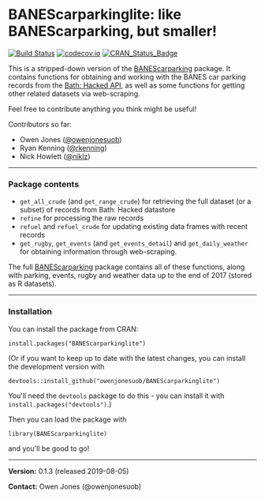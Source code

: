 # **BANEScarparkinglite: like BANEScarparking, but smaller!**

[![Build Status](https://travis-ci.org/owenjonesuob/BANEScarparkinglite.svg?branch=master)](https://travis-ci.org/owenjonesuob/BANEScarparkinglite)
[![codecov.io](https://codecov.io/github/owenjonesuob/BANEScarparkinglite/coverage.svg?branch=master)](https://codecov.io/github/owenjonesuob/BANEScarparkinglite?branch=master)
[![CRAN\_Status\_Badge](http://www.r-pkg.org/badges/version/BANEScarparkinglite)](https://cran.r-project.org/package=BANEScarparkinglite)

This is a stripped-down version of the [BANEScarparking](https://github.com/owenjonesuob/BANEScarparking) package. It contains functions for obtaining and working with the BANES car parking records from the [Bath: Hacked API](https://data.bathhacked.org/Government-and-Society/BANES-Historic-Car-Park-Occupancy/x29s-cczc), as well as some functions for getting other related datasets via web-scraping.

Feel free to contribute anything you think might be useful!

Contributors so far:

* Owen Jones ([@owenjonesuob](https://github.com/owenjonesuob))
* Ryan Kenning ([@rkenning](https://github.com/rkenning))
* Nick Howlett ([@niklz](https://github.com/niklz))

---

### **Package contents**

* `get_all_crude` (and `get_range_crude`) for retrieving the full dataset (or a subset) of records from Bath: Hacked datastore
* `refine` for processing the raw records
* `refuel` and `refuel_crude` for updating existing data frames with recent records
* `get_rugby`, `get_events` (and `get_events_detail`) and `get_daily_weather` for obtaining information through web-scraping.

The full [BANEScarparking](https://github.com/owenjonesuob/BANEScarparking) package contains all of these functions, along with parking, events, rugby and weather data up to the end of 2017 (stored as R datasets).

---

### **Installation**

You can install the package from CRAN:
```
install.packages("BANEScarparkinglite")
```

(Or if you want to keep up to date with the latest changes, you can install the development version with
```
devtools::install_github("owenjonesuob/BANEScarparkinglite")
```
You'll need the `devtools` package to do this - you can install it with `install.packages("devtools")`.)


Then you can load the package with
```
library(BANEScarparkinglite)
```
and you'll be good to go!

---

**Version:** 0.1.3 (released 2019-08-05)

**Contact:** Owen Jones (@owenjonesuob)
